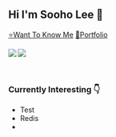 ## Hi I'm Sooho Lee 👋

[⭐Want To Know Me](https://resume.sooho.info/)
[🌠Portfolio](https://agsooho0303.notion.site/Portfolio-02549d529771407bb5ee7995f362a4b0?pvs=4)

<p><img align="left" src=https://github-readme-stats.vercel.app/api?username=angelSooho&show_icons=true&theme=merko)/></p>
<p><img align="center" src=https://github-readme-stats.vercel.app/api/top-langs/?username=angelSooho&layout=compact&theme=merko)/></p>
<br/>

### Currently Interesting 👇

- Test
- Redis
- 


